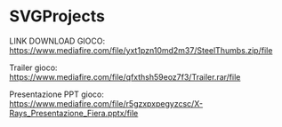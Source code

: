 # SVGProjects

LINK DOWNLOAD GIOCO:
https://www.mediafire.com/file/yxt1pzn10md2m37/SteelThumbs.zip/file

Trailer gioco: 
https://www.mediafire.com/file/qfxthsh59eoz7f3/Trailer.rar/file

Presentazione PPT gioco:
https://www.mediafire.com/file/r5gzxpxpegyzcsc/X-Rays_Presentazione_Fiera.pptx/file
